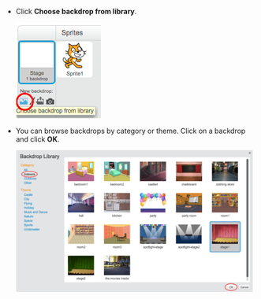 + Click **Choose backdrop from library**.
    
    ![স্ক্রিনশট](images/stage-choose.png)

+ You can browse backdrops by category or theme. Click on a backdrop and click **OK**.
    
    ![স্ক্রিনশট](images/backdrop.png)